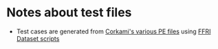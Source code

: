 # Notes about test files

- Test cases are generated from [Corkami's various PE files](https://github.com/corkami/pocs/tree/master/PE) using [FFRI Dataset scripts](https://github.com/FFRI/ffridataset-scripts/releases/tag/v2020.1)
